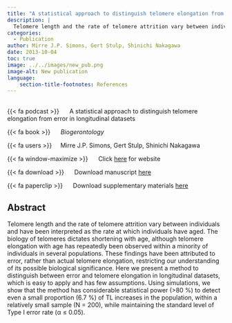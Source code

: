 ```yaml
---
title: "A statistical approach to distinguish telomere elongation from error in longitudinal datasets"
description: |
  Telomere length and the rate of telomere attrition vary between individuals and have been interpreted as the rate at which individuals have aged. The biology of telomeres dictates shortening with age, although telomere elongation with age has repeatedly been observed within a minority of individuals in several populations. These findings have been attributed to error, rather than actual telomere elongation, restricting our understanding of its possible biological significance. Here we present a method to distinguish between error and telomere elongation in longitudinal datasets, which is easy to apply and has few assumptions. Using simulations, we show that the method has considerable statistical power (>80 %) to detect even a small proportion (6.7 %) of TL increases in the population, within a relatively small sample (N = 200), while maintaining the standard level of Type I error rate (α ≤ 0.05). 
categories:
  - Publication
author: Mirre J.P. Simons, Gert Stulp, Shinichi Nakagawa
date: 2013-10-04
toc: true
image: ../../images/new_pub.png
image-alt: New publication
language: 
    section-title-footnotes: References
---
```



<br>
{{< fa podcast >}} &nbsp;&nbsp;&nbsp;&nbsp; A statistical approach to distinguish telomere elongation from error in longitudinal datasets

{{< fa book >}} &nbsp;&nbsp;&nbsp;&nbsp; *Biogerontology*

{{< fa users >}} &nbsp;&nbsp;&nbsp; Mirre J.P. Simons, Gert Stulp, Shinichi Nakagawa

{{< fa window-maximize >}} &nbsp;&nbsp;&nbsp;&nbsp; Click [here](https://link.springer.com/article/10.1007%2Fs10522-013-9471-2) for website

{{< fa download >}} &nbsp;&nbsp;&nbsp;&nbsp; Download manuscript [here](../../pdf/2014_Simon_et_al_Biogeront_Telemore.pdf)

{{< fa paperclip >}} &nbsp;&nbsp;&nbsp;&nbsp; Download supplementary materials [here](../../pdf/Simons_et_al_ESM.zip)

## Abstract

Telomere length and the rate of telomere attrition vary between individuals and have been interpreted as the rate at which individuals have aged. The biology of telomeres dictates shortening with age, although telomere elongation with age has repeatedly been observed within a minority of individuals in several populations. These findings have been attributed to error, rather than actual telomere elongation, restricting our understanding of its possible biological significance. Here we present a method to distinguish between error and telomere elongation in longitudinal datasets, which is easy to apply and has few assumptions. Using simulations, we show that the method has considerable statistical power (>80 %) to detect even a small proportion (6.7 %) of TL increases in the population, within a relatively small sample (N = 200), while maintaining the standard level of Type I error rate (α ≤ 0.05).
